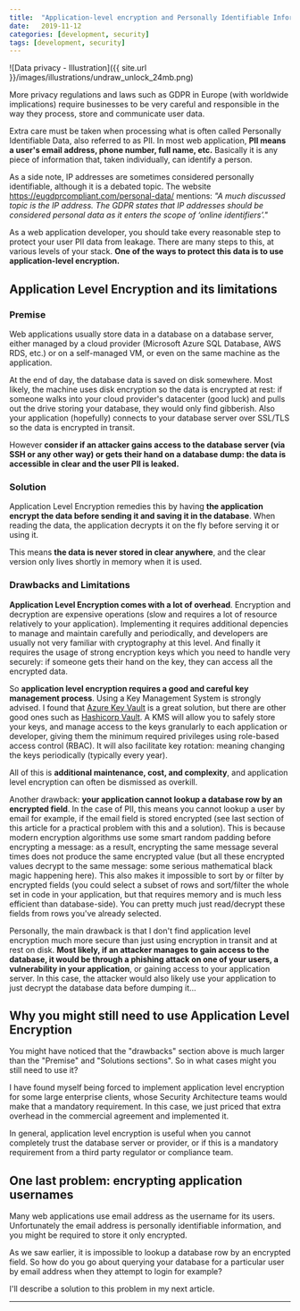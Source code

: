 ```yaml
---
title:  "Application-level encryption and Personally Identifiable Information (PII)"
date:   2019-11-12
categories: [development, security]
tags: [development, security]
---
```


![Data privacy - Illustration]({{ site.url }}/images/illustrations/undraw_unlock_24mb.png)

More privacy regulations and laws such as GDPR in Europe (with worldwide implications) require businesses to be very careful and responsible in the way they process, store and communicate user data.

Extra care must be taken when processing what is often called Personally Identifiable Data, also referred to as PII. In most web application, **PII means a user's email address, phone number, full name, etc.** Basically it is any piece of information that, taken individually, can identify a person. 

As a side note, IP addresses are sometimes considered personally identifiable, although it is a debated topic. The website https://eugdprcompliant.com/personal-data/ mentions: *"A much discussed topic is the IP address. The GDPR states that IP addresses should be considered personal data as it enters the scope of ‘online identifiers’."*

As a web application developer, you should take every reasonable step to protect your user PII data from leakage. There are many steps to this, at various levels of your stack. **One of the ways to protect this data is to use application-level encryption.** 

## Application Level Encryption and its limitations

### Premise

Web applications usually store data in a database on a database server, either managed by a cloud provider (Microsoft Azure SQL Database, AWS RDS, etc.) or on a self-managed VM, or even on the same machine as the application.

At the end of day, the database data is saved on disk somewhere. Most likely, the machine uses disk encryption so the data is encrypted at rest: if someone walks into your cloud provider's datacenter (good luck) and pulls out the drive storing your database, they would only find gibberish. Also your application (hopefully) connects to your database server over SSL/TLS so the data is encrypted in transit.

However **consider if an attacker gains access to the database server (via SSH or any other way) or gets their hand on a database dump: the data is accessible in clear and the user PII is leaked.**

### Solution

Application Level Encryption remedies this by having **the application encrypt the data before sending it and saving it in the database**. When reading the data, the application decrypts it on the fly before serving it or using it.

This means **the data is never stored in clear anywhere**, and the clear version only lives shortly in memory when it is used.

### Drawbacks and Limitations

**Application Level Encryption comes with a lot of overhead**. Encryption and decryption are expensive operations (slow and requires a lot of resource relatively to your application). Implementing it requires additional depencies to manage and maintain carefully and periodically, and developers are usually not very familiar with cryptography at this level. And finally it requires the usage of strong encryption keys which you need to handle very securely: if someone gets their hand on the key, they can access all the encrypted data.

So **application level encryption requires a good and careful key management process**. Using a Key Management System is strongly advised. I found that [Azure Key Vault](https://azure.microsoft.com/en-gb/services/key-vault/) is a great solution, but there are other good ones such as [Hashicorp Vault](https://www.vaultproject.io/). A KMS will allow you to safely store your keys, and manage access to the keys granularly to each application or developer, giving them the minimum required privileges using role-based access control (RBAC). It will also facilitate key rotation: meaning changing the keys periodically (typically every year).

All of this is **additional maintenance, cost, and complexity**, and application level encryption can often be dismissed as overkill.

Another drawback: **your application cannot lookup a database row by an encrypted field**. In the case of PII, this means you cannot lookup a user by email for example, if the email field is stored encrypted (see last section of this article for a practical problem with this and a solution). This is because modern encryption algorithms use some smart random padding before encrypting a message: as a result, encrypting the same message several times does not produce the same encrypted value (but all these encrypted values decrypt to the same message: some serious mathematical black magic happening here). This also makes it impossible to sort by or filter by encrypted fields (you could select a subset of rows and sort/filter the whole set in code in your application, but that requires memory and is much less efficient than database-side). You can pretty much just read/decrypt these fields from rows you've already selected.

Personally, the main drawback is that I don't find application level encryption much more secure than just using encryption in transit and at rest on disk. **Most likely, if an attacker manages to gain access to the database, it would be through a phishing attack on one of your users, a vulnerability in your application**, or gaining access to your application server. In this case, the attacker would also likely use your application to just decrypt the database data before dumping it...

## Why you might still need to use Application Level Encryption

You might have noticed that the "drawbacks" section above is much larger than the "Premise" and "Solutions sections". So in what cases might you still need to use it?

I have found myself being forced to implement application level encryption for some large enterprise clients, whose Security Architecture teams would make that a mandatory requirement. In this case, we just priced that extra overhead in the commercial agreement and implemented it.

In general, application level encryption is useful when you cannot completely trust the database server or provider, or if this is a mandatory requirement from a third party regulator or compliance team.

## One last problem: encrypting application usernames 

Many web applications use email address as the username for its users. Unfortunately the email address is  personally identifiable information, and you might be required to store it only encrypted.

As we saw earlier, it is impossible to lookup a database row by an encrypted field. So how do you go about querying your database for a particular user by email address when they attempt to login for example? 

I'll describe a solution to this problem in my next article.

---
